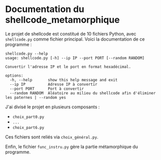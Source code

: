# Documentation du shellcode_metamorphique

Le projet de shellcode est constitué de 10 fichiers Python, avec `shellcode.py` comme fichier principal. Voici la documentation de ce programme :

```
shellcode.py --help
usage: shellcode.py [-h] --ip IP --port PORT [--random RANDOM]

Convertir l'adresse IP et le port en format hexadécimal.

options:
  -h, --help       show this help message and exit
  --ip IP          Adresse IP à convertir
  --port PORT      Port à convertir
  --random RANDOM  Aléatoire au milieu du shellcode afin d'éliminer les paternes | --random yes
```


J'ai divisé le projet en plusieurs composants :

- `choix_part0.py`
- `...`
- `choix_part6.py`

Ces fichiers sont reliés via `choix_général.py`.

Enfin, le fichier `func_instru.py` gère la partie métamorphique du programme.


